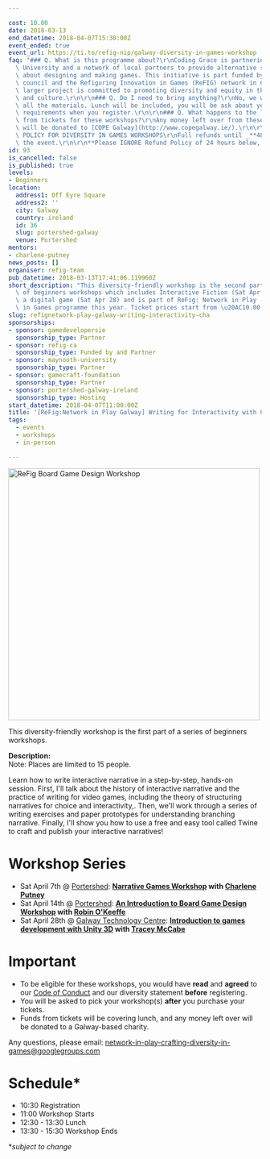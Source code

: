```yaml
---

cost: 10.00
date: 2018-03-13
end_datetime: 2018-04-07T15:30:00Z
event_ended: true
event_url: https://ti.to/refig-nip/galway-diversity-in-games-workshop
faq: "### Q. What is this programme about?\r\nCoding Grace is partnering with Maynooth\
  \ University and a network of local partners to provide alternative spaces for learning\
  \ about designing and making games. This initiative is part funded by SSHRC research\
  \ council and the Refiguring Innovation in Games (ReFIG) network in Canada. The\
  \ larger project is committed to promoting diversity and equity in the games industry\
  \ and culture.\r\n\r\n### Q. Do I need to bring anything?\r\nNo, we will provide\
  \ all the materials. Lunch will be included, you will be ask about your dietary\
  \ requirements when you register.\r\n\r\n### Q. What happens to the left over money\
  \ from tickets for these workshops?\r\nAny money left over from these workshops\
  \ will be donated to [COPE Galway](http://www.copegalway.ie/).\r\n\r\n### Q. REFUND\
  \ POLICY FOR DIVERSITY IN GAMES WORKSHOPS\r\nFull refunds until _**48 hours before**_\
  \ the event.\r\n\r\n**Please IGNORE Refund Policy of 24 hours below, it's 48 hours**"
id: 93
is_cancelled: false
is_published: true
levels:
- Beginners
location:
  address1: Off Eyre Square
  address2: ''
  city: Galway
  country: ireland
  id: 36
  slug: portershed-galway
  venue: Portershed
mentors:
- charlene-putney
news_posts: []
organiser: refig-team
pub_datetime: 2018-03-13T17:41:06.119960Z
short_description: "This diversity-friendly workshop is the second part of a series\
  \ of beginners workshops which includes Interactive Fiction (Sat Apr 7) & Creating\
  \ a digital game (Sat Apr 28) and is part of ReFig: Network in Play - Crafting Diversity\
  \ in Games programme this year. Ticket prices start from \u20AC10.00."
slug: refignetwork-play-galway-writing-interactivity-cha
sponsorships:
- sponsor: gamedevelopersie
  sponsorship_type: Partner
- sponsor: refig-ca
  sponsorship_type: Funded by and Partner
- sponsor: maynooth-university
  sponsorship_type: Partner
- sponsor: gamecraft-foundation
  sponsorship_type: Partner
- sponsor: portershed-galway-ireland
  sponsorship_type: Hosting
start_datetime: 2018-04-07T11:00:00Z
title: '[ReFig:Network in Play Galway] Writing for Interactivity with Charlene Putney'
tags:
  - events
  - workshops
  - in-person

---
```


<p><img width="500" src="https://d2z6c3c3r6k4bx.cloudfront.net/uploads/event/banner/1057575/91ddf03b427cdf22d1044fd6988aa1d9.jpg" alt="ReFig Board Game Design Workshop"/></p>

This diversity-friendly workshop is the first part of a series of beginners workshops.

**Description:** <br>
Note: Places are limited to 15 people.

Learn how to write interactive narrative in a step-by-step, hands-on session. First, I'll talk about the history of interactive narrative and the practice of writing for video games, including the theory of structuring narratives for choice and interactivity,. Then, we'll work through a series of writing exercises and paper prototypes for understanding branching narrative. Finally, I'll show you how to use a free and easy tool called Twine to craft and publish your interactive narratives!

# Workshop Series
* Sat April 7th @ [Portershed](https://www.portershed.com/): __[Narrative Games Workshop](http://www.codinggrace.com/events/refignetwork-play-galway-writing-interactivity-cha/93/) with [Charlene Putney](https://twitter.com/alphachar)__
* Sat April 14th @ [Portershed](https://www.portershed.com/):  __[An Introduction to Board Game Design Workshop](http://www.codinggrace.com/events/refignetwork-play-galway-introduction-board-game-d/92/) with [Robin O'Keeffe](http://www.robin-david.com/)__  
* Sat April 28th @ [Galway Technology Centre](http://www.gtc.ie/): __[Introduction to games development with Unity 3D](http://www.codinggrace.com/events/refignetwork-play-galway-introduction-unity3d/94/) with [Tracey McCabe](https://www.linkedin.com/in/tracey-mccabe-718a3514/)__ 

# Important
* To be eligible for these workshops, you would have __read__ and __agreed__ to  our [Code of Conduct](http://gamedevelopers.ie/diversity/refig-nip-code-of-conduct/) and our diversity statement __before__ registering.
* You will be asked to pick your workshop(s) __after__ you purchase your tickets.
* Funds from tickets will be covering lunch, and any money left over will be donated to a Galway-based charity.

Any questions, please email: network-in-play-crafting-diversity-in-games@googlegroups.com

# Schedule* 
* 10:30 Registration
* 11:00 Workshop Starts
* 12:30 - 13:30 Lunch
* 13:30 - 15:30 Workshop Ends

*_subject to change_
